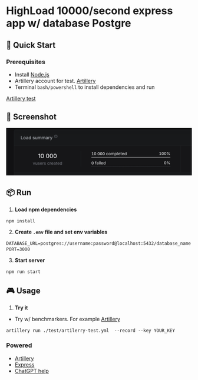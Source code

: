 # HighLoad 10000/second express app w/ database Postgre

## 🚀 Quick Start

### Prerequisites

- Install [Node.js](https://nodejs.org)
- Artillery account for test. [Artillery](https://www.artillery.io/)
- Terminal `bash/powershell` to install dependencies and run

[Artillery test](https://app.artillery.io/share/sh_cffc75c7195c1263a2527156b9cadc22dd126a242038ab688e878ae07599d5c9)

## 📸 Screenshot

![Example](./doc/artillery.png)

## 📦 Run

1. **Load npm dependencies**

```shell
npm install
```

2. **Create `.env` file and set env variables**

```
DATABASE_URL=postgres://username:password@localhost:5432/database_name
PORT=3000
```

3. **Start server**

```shell
npm run start
```

## 🎮 Usage

1. **Try it**

- Try w/ benchmarkers. For example [Artillery](https://www.artillery.io/)

```shell
artillery run ./test/artilerry-test.yml  --record --key YOUR_KEY
```

### Powered

- [Artillery](https://www.artillery.io/)
- [Express](https://expressjs.com/)
- [ChatGPT help](https://chatgpt.com/share/67b32970-c1e0-800d-af23-cdfdded57639)
